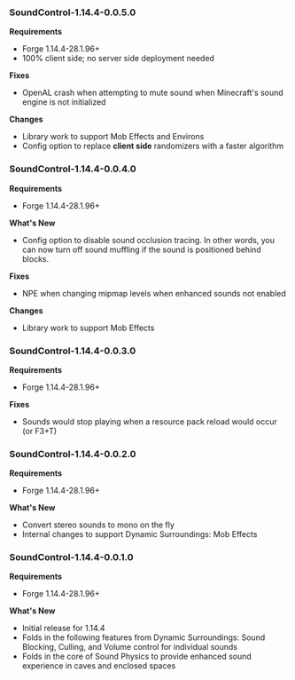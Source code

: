### SoundControl-1.14.4-0.0.5.0
**Requirements**
* Forge 1.14.4-28.1.96+
* 100% client side; no server side deployment needed

**Fixes**
* OpenAL crash when attempting to mute sound when Minecraft's sound engine is not initialized

**Changes**
* Library work to support Mob Effects and Environs
* Config option to replace **client side** randomizers with a faster algorithm

### SoundControl-1.14.4-0.0.4.0
**Requirements**
* Forge 1.14.4-28.1.96+

**What's New**
* Config option to disable sound occlusion tracing.  In other words, you can now turn off sound muffling if the sound is positioned behind blocks.

**Fixes**
* NPE when changing mipmap levels when enhanced sounds not enabled

**Changes**
* Library work to support Mob Effects

### SoundControl-1.14.4-0.0.3.0
**Requirements**
* Forge 1.14.4-28.1.96+

**Fixes**
* Sounds would stop playing when a resource pack reload would occur (or F3+T)

### SoundControl-1.14.4-0.0.2.0
**Requirements**
* Forge 1.14.4-28.1.96+

**What's New**
* Convert stereo sounds to mono on the fly
* Internal changes to support Dynamic Surroundings: Mob Effects

### SoundControl-1.14.4-0.0.1.0
**Requirements**
* Forge 1.14.4-28.1.96+

**What's New**
* Initial release for 1.14.4
* Folds in the following features from Dynamic Surroundings: Sound Blocking, Culling, and Volume control for individual sounds
* Folds in the core of Sound Physics to provide enhanced sound experience in caves and enclosed spaces
